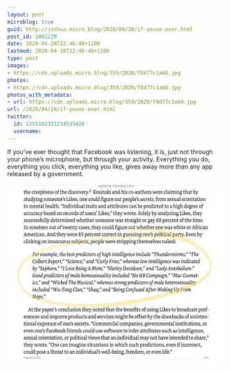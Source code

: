 ```yaml
---
layout: post
microblog: true
guid: http://joshua.micro.blog/2020/04/28/if-youve-ever.html
post_id: 1082229
date: 2020-04-28T22:46:48+1100
lastmod: 2020-04-28T22:46:48+1100
type: post
images:
- https://cdn.uploads.micro.blog/359/2020/f8d77c1a60.jpg
photos:
- https://cdn.uploads.micro.blog/359/2020/f8d77c1a60.jpg
photos_with_metadata:
- url: https://cdn.uploads.micro.blog/359/2020/f8d77c1a60.jpg
url: /2020/04/28/if-youve-ever.html
twitter:
  id: 1255102351234535426
  username: 
---
```

If you’ve ever thought that Facebook was listening, it is, just not through your phone’s microphone, but through your activity. Everything you do, everything you click, everything you like, gives away more than any app released by a government.

<img src="uploads/2020/f8d77c1a60.jpg" width="600" height="419" alt="" />
